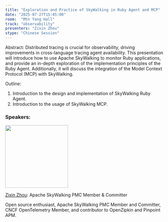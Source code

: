 ```yaml
---
title: "Exploration and Practice of SkyWalking in Ruby Agent and MCP"
date: "2025-07-27T15:45:00"
room:  "Mtn Yang Hall"
track: "observability"
presenters: "Zixin Zhou"
stype: "Chinese Session"
---
```


Abstract:
Distributed tracing is crucial for observability, driving improvements in cross-language tracing agent availability. This presentation will introduce how to use Apache SkyWalking to monitor Ruby applications, and provide an in-depth exploration of the implementation principles of the Ruby Agent. Additionally, it will discuss the integration of the Model Context Protocol (MCP) with SkyWalking.

Outline:
1. Introduction to the design and implementation of SkyWalking Ruby Agent.
2. Introduction to the usage of SkyWalking MCP.

### Speakers:


<img src="https://sessionize.com/image/e804-400o400o1-S7uzJdBLwNehbXvexSNvbV.jpg" width="200" /><br/>

[Zixin Zhou](https://github.com/CodePrometheus): Apache SkyWalking PMC Member & Committer

Open source enthusiast, Apache SkyWalking PMC Member and Committer, CNCF OpenTelemetry Member, and contributor to OpenZipkin and Pinpoint APM.